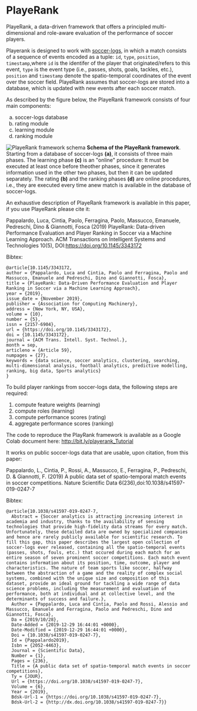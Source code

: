 # PlayeRank

PlayeRank, a data-driven framework that offers a principled multi-dimensional and role-aware evaluation of the performance of soccer players. 

Playerank is designed to work with [soccer-logs](https://www.nature.com/articles/s41597-019-0247-7), in which a match consists of a sequence of events encoded as a tuple: `id`, `type`, `position`, `timestamp`,where `id` is the identifer of the player that originated/refers to this event, `type` is the event type (i.e., passes, shots, goals, tackles, etc.), `position` and `timestamp` denote the spatio-temporal coordinates of the event over the soccer field. PlayeRank assumes that soccer-logs are stored into a database, which is updated with new events after each soccer match.

As described by the figure below, the PlayeRank framework consists of four main components:
<ol type="a">
	<li>soccer-logs database</li>
	<li>rating module</li>
	<li>learning module</li>
	<li>ranking module</li>
</ol>

![PlayeRank framework schema](playerank_schema_tist.png)
**Schema of the PlayeRank framework**. Starting from a database of soccer-logs **(a)**, it consists of three main phases. The learning phase **(c)** is an "online" procedure: It must be executed at least once before theother phases, since it generates information used in the other two phases, but then it can be updated separately. The rating **(b)** and the ranking phases **(d)** are online procedures, i.e., they are executed every time anew match is available in the database of soccer-logs. 

An exhaustive description of PlayeRank framework is available in this paper, if you use PlayeRank please cite it:

  Pappalardo, Luca, Cintia, Paolo, Ferragina, Paolo, Massucco, Emanuele, Pedreschi, Dino & Giannotti, Fosca (2019) PlayeRank: Data-driven Performance Evaluation and Player Ranking in Soccer via a Machine Learning Approach. ACM Transactions on Intelligent Systems and Technologies 10(5), DOI:https://doi.org/10.1145/3343172

Bibtex:
```
@article{10.1145/3343172,
author = {Pappalardo, Luca and Cintia, Paolo and Ferragina, Paolo and Massucco, Emanuele and Pedreschi, Dino and Giannotti, Fosca},
title = {PlayeRank: Data-Driven Performance Evaluation and Player Ranking in Soccer via a Machine Learning Approach},
year = {2019},
issue_date = {November 2019},
publisher = {Association for Computing Machinery},
address = {New York, NY, USA},
volume = {10},
number = {5},
issn = {2157-6904},
url = {https://doi.org/10.1145/3343172},
doi = {10.1145/3343172},
journal = {ACM Trans. Intell. Syst. Technol.},
month = sep,
articleno = {Article 59},
numpages = {27},
keywords = {data science, soccer analytics, clustering, searching, multi-dimensional analysis, football analytics, predictive modelling, ranking, big data, Sports analytics}
}
```

To build player rankings from soccer-logs data, the following steps are required:

1. compute feature weights (learning)
2. compute roles (learning)
3. compute performance scores (rating)
4. aggregate performance scores (ranking)

The code to reproduce the PlayRank framework is available as a Google Colab document here: 
http://bit.ly/playerank_Tutorial

It works on public soccer-logs data that are usable, upon citation, from this paper: 

  Pappalardo, L., Cintia, P., Rossi, A., Massucco, E., Ferragina, P., Pedreschi, D. & Giannotti, F. (2019) A public data set of spatio-temporal match events in soccer competitions. Nature Scientific Data 6(236),doi:10.1038/s41597-019-0247-7

Bibtex:
  ```
@article{10.1038/s41597-019-0247-7,
	Abstract = {Soccer analytics is attracting increasing interest in academia and industry, thanks to the availability of sensing technologies that provide high-fidelity data streams for every match. Unfortunately, these detailed data are owned by specialized companies and hence are rarely publicly available for scientific research. To fill this gap, this paper describes the largest open collection of soccer-logs ever released, containing all the spatio-temporal events (passes, shots, fouls, etc.) that occured during each match for an entire season of seven prominent soccer competitions. Each match event contains information about its position, time, outcome, player and characteristics. The nature of team sports like soccer, halfway between the abstraction of a game and the reality of complex social systems, combined with the unique size and composition of this dataset, provide an ideal ground for tackling a wide range of data science problems, including the measurement and evaluation of performance, both at individual and at collective level, and the determinants of success and failure.},
	Author = {Pappalardo, Luca and Cintia, Paolo and Rossi, Alessio and Massucco, Emanuele and Ferragina, Paolo and Pedreschi, Dino and Giannotti, Fosca},
	Da = {2019/10/28},
	Date-Added = {2019-12-29 16:44:01 +0000},
	Date-Modified = {2019-12-29 16:44:01 +0000},
	Doi = {10.1038/s41597-019-0247-7},
	Id = {Pappalardo2019},
	Isbn = {2052-4463},
	Journal = {Scientific Data},
	Number = {1},
	Pages = {236},
	Title = {A public data set of spatio-temporal match events in soccer competitions},
	Ty = {JOUR},
	Url = {https://doi.org/10.1038/s41597-019-0247-7},
	Volume = {6},
	Year = {2019},
	Bdsk-Url-1 = {https://doi.org/10.1038/s41597-019-0247-7},
	Bdsk-Url-2 = {http://dx.doi.org/10.1038/s41597-019-0247-7}}

  ```


